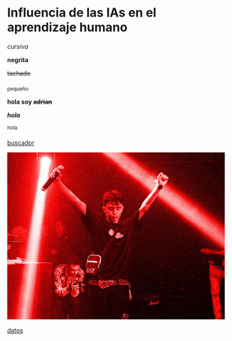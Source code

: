 # Influencia de las IAs en el aprendizaje humano

*cursiva*

**negrita**

~~tachado~~

<sub>pequeño</sub>

**hola soy ~~adrian~~**

***hola***

<sup>hola</sup>

[buscador](http://www.google.com)

![MDA](src/M.jpg)

[datos](src/canciones.txt)
